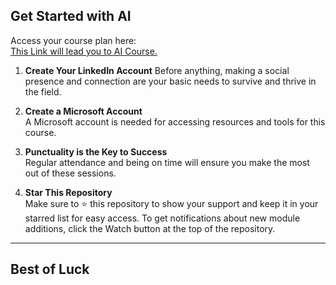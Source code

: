 ## Get Started with AI

Access your course plan here:  
[This Link will lead you to AI Course.](https://learn.microsoft.com/en-us/plans/8pkkiy5x76oy7y?tab=tab-created&learnerGroupId=7c5b8ec9-8ada-4bab-aca4-cc9d556d1b47&wt.mc_id=studentamb_391519)

1. **Create Your LinkedIn Account**
   Before anything, making a social presence and connection are your basic needs to survive and thrive in the field.
   
2. **Create a Microsoft Account**  
   A Microsoft account is needed for accessing resources and tools for this course.

3. **Punctuality is the Key to Success**  
   Regular attendance and being on time will ensure you make the most out of these sessions.

4. **Star This Repository**  
   Make sure to ⭐️ this repository to show your support and keep it in your starred list for easy access. To get notifications about new module additions, click the Watch button at the top of the repository.



---
## Best of Luck 
